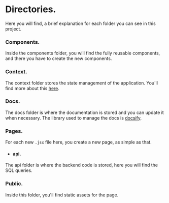 # Directories.

Here you will find, a brief explanation for each folder you can see in this project.

### Components.

Inside the components folder, you will find the fully reusable components, and there you have to create the new components.

### Context.

The context folder stores the state management of the application. You'll find more about this [here](context.md).

### Docs.

The docs folder is where the documentation is stored and you can update it when necessary. The library used to manage the docs is [docsify](https://docsify.js.org/).

### Pages.

For each new `.jsx` file here, you create a new page, as simple as that.

- #### api.

The api folder is where the backend code is stored, here you will find the SQL queries.

### Public.

Inside this folder, you'll find static assets for the page.
